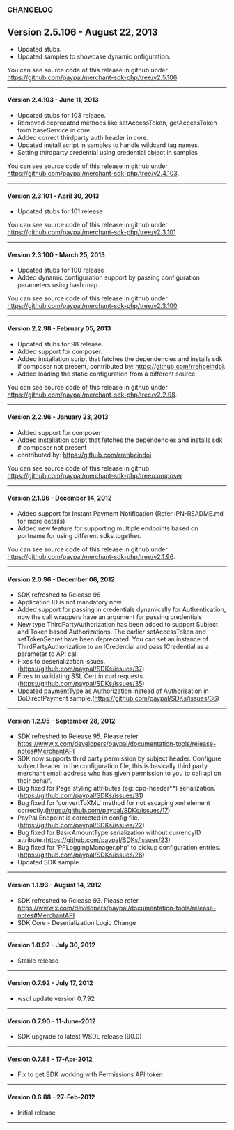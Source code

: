 ### CHANGELOG

## Version 2.5.106 - August 22, 2013
 
   - Updated stubs.
   - Updated samples to showcase dynamic onfiguration.
	
	
You can see source code of this release in github under https://github.com/paypal/merchant-sdk-php/tree/v2.5.106.

--------------------------------------------------------------------------------------------------

#### Version 2.4.103 - June 11, 2013
 
   - Updated stubs for 103 release.
   - Removed deprecated methods like setAccessToken, getAccessToken from baseService in core.
   - Added correct thirdparty auth header in core.
   - Updated install script in samples to handle wildcard tag names. 
   - Setting thirdparty credential using credential object in samples
	
	
You can see source code of this release in github under https://github.com/paypal/merchant-sdk-php/tree/v2.4.103.

--------------------------------------------------------------------------------------------------

#### Version 2.3.101 - April 30, 2013

   - Updated stubs for 101 release

You can see source code of this release in github under https://github.com/paypal/merchant-sdk-php/tree/v2.3.101

--------------------------------------------------------------------------------------------------

#### Version 2.3.100 - March 25, 2013

   - Updated stubs for 100 release
   - Added dynamic configuration support by passing configuration parameters using hash map.
	
You can see source code of this release in github under https://github.com/paypal/merchant-sdk-php/tree/v2.3.100.

--------------------------------------------------------------------------------------------------

#### Version 2.2.98 - February 05, 2013

   - Updated stubs for 98 release.
   - Added support for composer.
   - Added installation script that fetches the dependencies and installs sdk if composer not present, contributed by: https://github.com/rrehbeindoi.
   - Added loading the static configuration from a different source.
	
You can see source code of this release in github under https://github.com/paypal/merchant-sdk-php/tree/v2.2.98.

--------------------------------------------------------------------------------------------------

#### Version 2.2.96 - January 23, 2013

   - Added support for composer
   - Added installation script that fetches the dependencies and installs sdk if composer not present
   - contributed by:  https://github.com/rrehbeindoi
	
You can see source code of this release in github https://github.com/paypal/merchant-sdk-php/tree/composer

--------------------------------------------------------------------------------------------------

#### Version 2.1.96 - December 14, 2012

   - Added support for Instant Payment Notification (Refer IPN-README.md for more details)
   - Added new feature for supporting multiple endpoints based on portname for using different sdks together.
	
You can see source code of this release in github under https://github.com/paypal/merchant-sdk-php/tree/v2.1.96.

--------------------------------------------------------------------------------------------------

#### Version 2.0.96 - December 06, 2012

   - SDK refreshed to Release 96
   - Application ID is not mandatory now.
   - Added support for passing in credentials dynamically for Authentication, now the call 
     wrappers have an argument for passing credentials
   - New type ThirdPartyAuthorization has been added to support Subject and Token based Authorizations. The earlier
     setAccessToken and setTokenSecret have been deprecated. You can set an instance of ThirdPartyAuthorization to an 
     ICredential and pass ICredential as a parameter to  API call
   - Fixes to deserialization issues.(https://github.com/paypal/SDKs/issues/37) 
   - Fixes to validating SSL Cert in curl requests.(https://github.com/paypal/SDKs/issues/35) 
   - Updated paymentType as Authorization instead of Authorisation in DoDirectPayment sample.(https://github.com/paypal/SDKs/issues/36) 

--------------------------------------------------------------------------------------------------

#### Version 1.2.95 - September 28, 2012

   - SDK refreshed to Release 95. Please refer https://www.x.com/developers/paypal/documentation-tools/release-notes#MerchantAPI
   - SDK now supports third party permission by subject header. Configure subject header
     in the configuration file, this is basically third party merchant email address who has 
     given permission to you to call api on their behalf.
   - Bug fixed for Page styling attributes (eg: cpp-header**) serialization. (https://github.com/paypal/SDKs/issues/31)
   - Bug fixed for 'convertToXML' method for not escaping xml element correctly.(https://github.com/paypal/SDKs/issues/17)
   - PayPal Endpoint is corrected in config file.(https://github.com/paypal/SDKs/issues/22)
   - Bug fixed for BasicAmountType serialization without currencyID attribute.(https://github.com/paypal/SDKs/issues/23)
   - Bug fixed for 'PPLoggingManager.php' to pickup configuration entries.(https://github.com/paypal/SDKs/issues/28)
   - Updated SDK sample

--------------------------------------------------------------------------------------------------

#### Version 1.1.93 - August 14, 2012
 
   - SDK refreshed to Release 93. Please refer https://www.x.com/developers/paypal/documentation-tools/release-notes#MerchantAPI
   - SDK Core - Deserialization Logic Change

--------------------------------------------------------------------------------------------------

#### Version 1.0.92 - July 30, 2012
 
   - Stable release

-------------------------------------------------------------------------------------------------

#### Version 0.7.92 - July 17, 2012 

   - wsdl update version 0.7.92

--------------------------------------------------------------------------------------------------
		
#### Version 0.7.90 - 11-June-2012

   - SDK upgrade to latest WSDL release (90.0)

--------------------------------------------------------------------------------------------------

#### Version 0.7.88 - 17-Apr-2012

   - Fix to get SDK working with Permissions API token	

--------------------------------------------------------------------------------------------------

#### Version 0.6.88 - 27-Feb-2012

   - Initial release

--------------------------------------------------------------------------------------------------